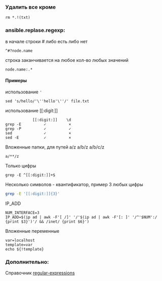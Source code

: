 ### Удалить все кроме  
```
rm *.!(txt)
```

### ansible.replase.regexp:  
в начале строки # либо есть либо нет  
```
^#?node.name
```
строка заканчивается на любое кол-во любых значений  
```
node.name:.*
```

#### Примеры
использование `'`
```
sed 's/hello/'\''hello'\''/' file.txt
```

использование [[:digit:]]
```
            [[:digit:]]    \d
grep -E          ✓          ×
grep -P          ✓          ✓
sed              ✓          × 
sed -E           ✓          ×
```
Вложенные папки, для путей a/z a/b/z a/b/c/z
```
a/**/z 
```

Только цифры
```
grep -E ^[[:digit:]]+$
```

Несколько символов - квантификатор, пример 3 любых цифры
```sh
grep -E '[[:digit:]]{3}'
```

IP_ADD
```
NUM_INTERFACE=3
IP_ADD=$(ip ad | awk -F'[ /]' '/'$(ip ad | awk -F'[: ]' '/^'$NUM':/ {print $3}')'/ && /inet/ {print $6}')
```

Вложенные переменные
```
var=localhost
template=var
echo ${!template}
```

### Дополнительно:
Справочник [regular-expressions](http://www.regular-expressions.info/)
